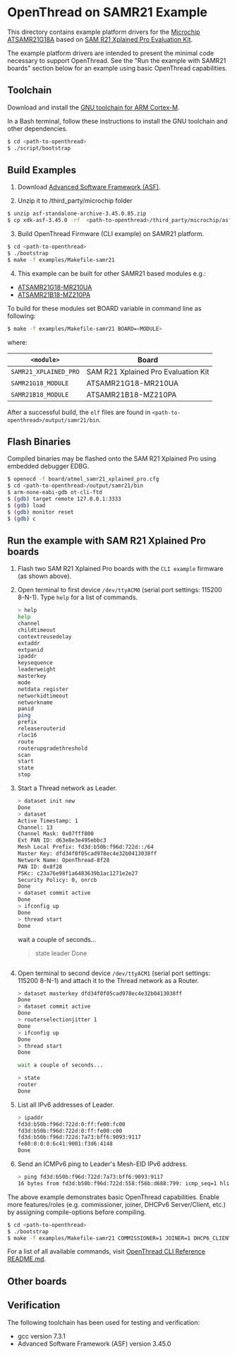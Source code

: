 # OpenThread on SAMR21 Example

This directory contains example platform drivers for the [Microchip ATSAMR21G18A][samr21] based on [SAM R21 Xplained Pro Evaluation Kit][samr21_xplained_pro].

[samr21]: http://www.microchip.com/wwwproducts/en/ATSAMR21G18A
[samr21_xplained_pro]: https://www.microchip.com/DevelopmentTools/ProductDetails/ATSAMR21-XPRO

The example platform drivers are intended to present the minimal code necessary to support OpenThread. See the "Run the example with SAMR21 boards" section below for an example using basic OpenThread capabilities.

## Toolchain

Download and install the [GNU toolchain for ARM Cortex-M][gnu-toolchain].

[gnu-toolchain]: https://developer.arm.com/tools-and-software/open-source-software/developer-tools/gnu-toolchain/gnu-rm

In a Bash terminal, follow these instructions to install the GNU toolchain and other dependencies.

```bash
$ cd <path-to-openthread>
$ ./script/bootstrap
```

## Build Examples

1. Download [Advanced Software Framework (ASF)][asf].

[asf]: https://www.microchip.com/mplab/avr-support/advanced-software-framework

2. Unzip it to <path-to-openthread>/third_party/microchip folder

```bash
$ unzip asf-standalone-archive-3.45.0.85.zip
$ cp xdk-asf-3.45.0 -rf  <path-to-openthread>/third_party/microchip/asf
```

3. Build OpenThread Firmware (CLI example) on SAMR21 platform.

```bash
$ cd <path-to-openthread>
$ ./bootstrap
$ make -f examples/Makefile-samr21
```

4. This example can be built for other SAMR21 based modules e.g.:

- [ATSAMR21G18-MR210UA][module-mr210ua]
- [ATSAMR21B18-MZ210PA][module-mz210pa]

To build for these modules set BOARD variable in command line as following:

```bash
$ make -f examples/Makefile-samr21 BOARD=<MODULE>
```

where:

| `<module>`            | Board                               |
| --------------------- | ----------------------------------- |
| `SAMR21_XPLAINED_PRO` | SAM R21 Xplained Pro Evaluation Kit |
| `SAMR21G18_MODULE`    | ATSAMR21G18-MR210UA                 |
| `SAMR21B18_MODULE`    | ATSAMR21B18-MZ210PA                 |

[module-mr210ua]: http://ww1.microchip.com/downloads/en/devicedoc/atmel-42475-atsamr21g18-mr210ua_datasheet.pdf
[module-mz210pa]: http://ww1.microchip.com/downloads/en/devicedoc/atmel-42486-atsamr21b18-mz210pa_datasheet.pdf

After a successful build, the `elf` files are found in `<path-to-openthread>/output/samr21/bin`.

## Flash Binaries

Compiled binaries may be flashed onto the SAM R21 Xplained Pro using embedded debugger EDBG.

```bash
$ openocd -f board/atmel_samr21_xplained_pro.cfg
$ cd <path-to-openthread>/output/samr21/bin
$ arm-none-eabi-gdb ot-cli-ftd
$ (gdb) target remote 127.0.0.1:3333
$ (gdb) load
$ (gdb) monitor reset
$ (gdb) c
```

## Run the example with SAM R21 Xplained Pro boards

1. Flash two SAM R21 Xplained Pro boards with the `CLI example` firmware (as shown above).
2. Open terminal to first device `/dev/ttyACM0` (serial port settings: 115200 8-N-1). Type `help` for a list of commands.

   ```bash
   > help
   help
   channel
   childtimeout
   contextreusedelay
   extaddr
   extpanid
   ipaddr
   keysequence
   leaderweight
   masterkey
   mode
   netdata register
   networkidtimeout
   networkname
   panid
   ping
   prefix
   releaserouterid
   rloc16
   route
   routerupgradethreshold
   scan
   start
   state
   stop
   ```

3. Start a Thread network as Leader.

   ```bash
   > dataset init new
   Done
   > dataset
   Active Timestamp: 1
   Channel: 13
   Channel Mask: 0x07fff800
   Ext PAN ID: d63e8e3e495ebbc3
   Mesh Local Prefix: fd3d:b50b:f96d:722d::/64
   Master Key: dfd34f0f05cad978ec4e32b0413038ff
   Network Name: OpenThread-8f28
   PAN ID: 0x8f28
   PSKc: c23a76e98f1a6483639b1ac1271e2e27
   Security Policy: 0, onrcb
   Done
   > dataset commit active
   Done
   > ifconfig up
   Done
   > thread start
   Done
   ```

   wait a couple of seconds...

   > state leader Done

   ```

   ```

4. Open terminal to second device `/dev/ttyACM1` (serial port settings: 115200 8-N-1) and attach it to the Thread network as a Router.

   ```bash
   > dataset masterkey dfd34f0f05cad978ec4e32b0413038ff
   Done
   > dataset commit active
   Done
   > routerselectionjitter 1
   Done
   > ifconfig up
   Done
   > thread start
   Done

   wait a couple of seconds...

   > state
   router
   Done
   ```

5. List all IPv6 addresses of Leader.

   ```bash
   > ipaddr
   fd3d:b50b:f96d:722d:0:ff:fe00:fc00
   fd3d:b50b:f96d:722d:0:ff:fe00:c00
   fd3d:b50b:f96d:722d:7a73:bff6:9093:9117
   fe80:0:0:0:6c41:9001:f3d6:4148
   Done
   ```

6. Send an ICMPv6 ping to Leader's Mesh-EID IPv6 address.

   ```bash
   > ping fd3d:b50b:f96d:722d:7a73:bff6:9093:9117
   16 bytes from fd3d:b50b:f96d:722d:558:f56b:d688:799: icmp_seq=1 hlim=64 time=24ms
   ```

The above example demonstrates basic OpenThread capabilities. Enable more features/roles (e.g. commissioner, joiner, DHCPv6 Server/Client, etc.) by assigning compile-options before compiling.

```bash
$ cd <path-to-openthread>
$ ./bootstrap
$ make -f examples/Makefile-samr21 COMMISSIONER=1 JOINER=1 DHCP6_CLIENT=1 DHCP6_SERVER=1
```

For a list of all available commands, visit [OpenThread CLI Reference README.md][cli].

[cli]: https://github.com/openthread/openthread/blob/main/src/cli/README.md

## Other boards

## Verification

The following toolchain has been used for testing and verification:

- gcc version 7.3.1
- Advanced Software Framework (ASF) version 3.45.0
